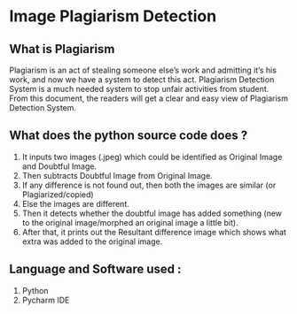 # Image Plagiarism Detection

## What is Plagiarism
Plagiarism is an act of stealing someone else’s work and admitting it’s his work, 
and now we have a system to detect this act.
Plagiarism Detection System is a much needed system to stop unfair activities from student. 
From this document, the readers will get a clear and easy view of Plagiarism Detection System. 

## What does the python source code does ?
1. It inputs two images (.jpeg) which could be identified as Original Image and Doubtful Image. 
2. Then subtracts Doubtful Image from Original Image.
3. If any difference is not found out, then both the images are similar (or Plagiarized/copied)
4. Else the images are different. 
5. Then it detects whether the doubtful image has added something (new to the original image/morphed
an original image a little bit). 
6. After that, it prints out the Resultant difference image which shows what extra was added to the original image.

## Language and Software used :
1. Python
2. Pycharm IDE
